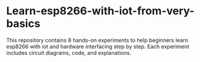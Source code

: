 # Learn-esp8266-with-iot-from-very-basics
This repository contains 8 hands-on experiments to help beginners learn esp8266 with iot and hardware interfacing step by step. Each experiment includes circuit diagrams, code, and explanations.

